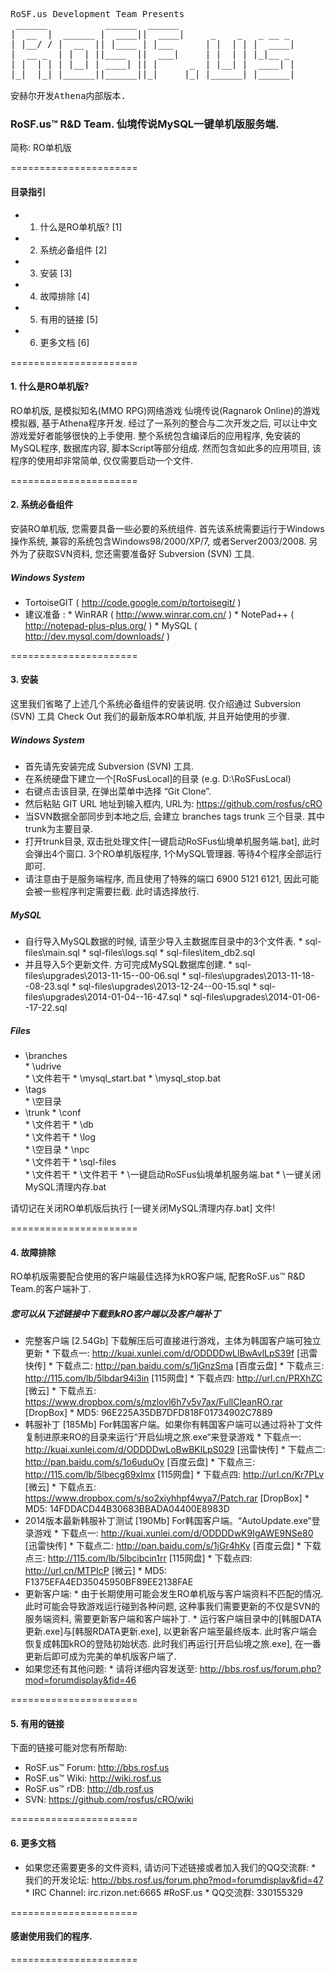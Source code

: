 <pre>
RoSF.us Development Team Presents
 ______           ______  ______ 
|  __  |  ______ |  ____||  ____|     _    _   _ __ _ 
| |__/ / |  __  || |____ | |___      | |  | | |  ____|
|  __ _  | |  | ||____  ||  ___|     | |  | | |_|__ _ 
| |  | | | |__| | ____| || |      _  | |__| |  ____| |
|_|  |_| |______||______||_|     |_| |______| |______|

安赫尔开发Athena内部版本.
</pre>

### RoSF.us™ R&D Team. 仙境传说MySQL一键单机版服务端. ###
简称: RO单机版

======================

#### 目录指引 ####

* 1. 什么是RO单机版? [1]
* 2. 系统必备组件 [2]
* 3. 安装 [3]
* 4. 故障排除 [4]
* 5. 有用的链接 [5]
* 6. 更多文档 [6]

======================

#### 1. 什么是RO单机版? ####

RO单机版, 是模拟知名(MMO RPG)网络游戏 仙境传说(Ragnarok Online)的游戏模拟器, 基于Athena程序开发. 经过了一系列的整合与二次开发之后, 可以让中文游戏爱好者能够很快的上手使用. 整个系统包含编译后的应用程序, 免安装的MySQL程序, 数据库内容, 脚本Script等部分组成. 然而包含如此多的应用项目, 该程序的使用却非常简单, 仅仅需要启动一个文件.

======================

#### 2. 系统必备组件 ####

安装RO单机版, 您需要具备一些必要的系统组件. 首先该系统需要运行于Windows操作系统, 兼容的系统包含Windows98/2000/XP/7, 或者Server2003/2008. 另外为了获取SVN资料, 您还需要准备好 Subversion (SVN) 工具.

##### Windows System #####

* TortoiseGIT ( http://code.google.com/p/tortoisegit/ )
* 建议准备 :
      * WinRAR ( http://www.winrar.com.cn/ ) 
      * NotePad++ ( http://notepad-plus-plus.org/ ) 
      * MySQL ( http://dev.mysql.com/downloads/ )

======================

#### 3. 安装 ####

这里我们省略了上述几个系统必备组件的安装说明. 仅介绍通过 Subversion (SVN) 工具 Check Out 我们的最新版本RO单机版, 并且开始使用的步骤.

##### Windows System #####
* 首先请先安装完成 Subversion (SVN) 工具.
* 在系统硬盘下建立一个[RoSFusLocal]的目录 (e.g. D:\RoSFusLocal)
* 右键点击该目录, 在弹出菜单中选择 “Git Clone”.
* 然后粘贴 GIT URL 地址到输入框内, URL为: https://github.com/rosfus/cRO
* 当SVN数据全部同步到本地之后, 会建立 branches tags trunk 三个目录. 其中trunk为主要目录.
* 打开trunk目录, 双击批处理文件[一键启动RoSFus仙境单机服务端.bat], 此时会弹出4个窗口. 3个RO单机版程序, 1个MySQL管理器. 等待4个程序全部运行即可.
* 请注意由于是服务端程序, 而且使用了特殊的端口 6900 5121 6121, 因此可能会被一些程序判定需要拦截. 此时请选择放行.

##### MySQL #####
* 自行导入MySQL数据的时候, 请至少导入主数据库目录中的3个文件表.
      * sql-files\main.sql
      * sql-files\logs.sql
      * sql-files\item_db2.sql
* 并且导入5个更新文件. 方可完成MySQL数据库创建.
      * sql-files\upgrades\2013-11-15--00-06.sql
      * sql-files\upgrades\2013-11-18--08-23.sql 
      * sql-files\upgrades\2013-12-24--00-15.sql
      * sql-files\upgrades\2014-01-04--16-47.sql
      * sql-files\upgrades\2014-01-06--17-22.sql

##### Files #####
* \branches\
      * \udrive\
           * \文件若干
      * \mysql_start.bat
      * \mysql_stop.bat
* \tags\
      * \空目录
* \trunk
      * \conf\
           * \文件若干
      * \db\
           * \文件若干
      * \log\
           * \空目录
      * \npc\
           * \文件若干
      * \sql-files\
           * \文件若干
      * \文件若干
      * \一键启动RoSFus仙境单机服务端.bat
      * \一键关闭MySQL清理内存.bat

请切记在关闭RO单机版后执行 [一键关闭MySQL清理内存.bat] 文件!

======================

#### 4. 故障排除 ####

RO单机版需要配合使用的客户端最佳选择为kRO客户端, 配套RoSF.us™ R&D Team.的客户端补丁.

##### 您可以从下述链接中下载到kRO客户端以及客户端补丁 #####

* 完整客户端 [2.54Gb] 下载解压后可直接进行游戏，主体为韩国客户端可独立更新
       * 下载点一:   http://kuai.xunlei.com/d/ODDDDwLlBwAvlLpS39f  [迅雷快传]
       * 下载点二:   http://pan.baidu.com/s/1jGnzSma   [百度云盘]
       * 下载点三:   http://115.com/lb/5lbdar94i3in    [115网盘]
       * 下载点四:   http://url.cn/PRXhZC  [微云]
       * 下载点五:   https://www.dropbox.com/s/mzlovl6h7v5v7ax/FullCleanRO.rar  [DropBox]
       * MD5: 96E225A35DB7DFD818F01734902C7889
* 韩服补丁 [185Mb] For韩国客户端。如果你有韩国客户端可以通过将补丁文件复制进原来RO的目录来运行“开启仙境之旅.exe“来登录游戏
       * 下载点一:   http://kuai.xunlei.com/d/ODDDDwLoBwBKlLpS029  [迅雷快传]
       * 下载点二:   http://pan.baidu.com/s/1o6uduOy   [百度云盘]
       * 下载点三:   http://115.com/lb/5lbecg69xlmx    [115网盘]
       * 下载点四:   http://url.cn/Kr7PLv  [微云]
       * 下载点五:   https://www.dropbox.com/s/so2xiyhhpf4wya7/Patch.rar  [DropBox]
       * MD5: 14FDDACD44B30683BBADA04400E8983D
* 2014版本最新韩服补丁测试 [190Mb] For韩国客户端。“AutoUpdate.exe“登录游戏
       * 下载点一:   http://kuai.xunlei.com/d/ODDDDwK9IgAWE9NSe80  [迅雷快传]
       * 下载点二:   http://pan.baidu.com/s/1jGr4hKy   [百度云盘]
       * 下载点三:   http://115.com/lb/5lbcibcin1rr    [115网盘]
       * 下载点四:   http://url.cn/MTPIcP   [微云]
       * MD5: F1375EFA4ED35045950BF89EE2138FAE
* 更新客户端:
      * 由于长期使用可能会发生RO单机版与客户端资料不匹配的情况. 此时可能会导致游戏运行碰到各种问题, 这种事我们需要更新的不仅是SVN的服务端资料, 需要更新客户端和客户端补丁. 
      * 运行客户端目录中的[韩服DATA更新.exe]与[韩服RDATA更新.exe], 以更新客户端至最终版本. 此时客户端会恢复成韩国kRO的登陆初始状态. 此时我们再运行[开启仙境之旅.exe], 在一番更新后即可成为完美的单机版客户端了. 
* 如果您还有其他问题:
      * 请将详细内容发送至: http://bbs.rosf.us/forum.php?mod=forumdisplay&fid=46

======================

#### 5. 有用的链接 ####

下面的链接可能对您有所帮助:

* RoSF.us™ Forum: http://bbs.rosf.us
* RoSF.us™ Wiki: http://wiki.rosf.us
* RoSF.us™ rDB: http://db.rosf.us
* SVN: https://github.com/rosfus/cRO/wiki

======================

#### 6. 更多文档 ####

* 如果您还需要更多的文件资料, 请访问下述链接或者加入我们的QQ交流群:
      * 我们的开发论坛: http://bbs.rosf.us/forum.php?mod=forumdisplay&fid=47
      * IRC Channel: irc.rizon.net:6665 #RoSF.us
      * QQ交流群: 330155329

======================

#### 感谢使用我们的程序. ####

======================
